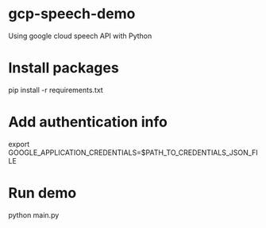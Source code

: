 # gcp-speech-demo
Using google cloud speech API with Python
# Install packages
pip install -r requirements.txt
# Add authentication info
export GOOGLE_APPLICATION_CREDENTIALS=$PATH_TO_CREDENTIALS_JSON_FILE
# Run demo
python main.py
